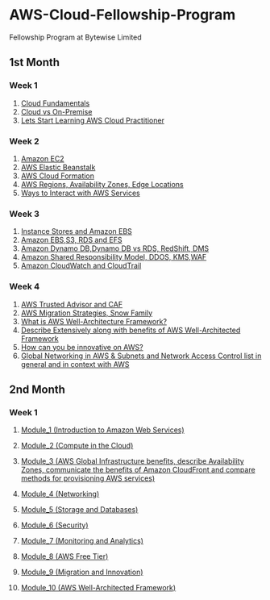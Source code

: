 # AWS-Cloud-Fellowship-Program
Fellowship Program at Bytewise Limited
## 1st Month
### Week 1
1. [Cloud Fundamentals](https://github.com/kashirdotcom/AWS-Cloud-Fellowship-Program/blob/main/Month%231/Week%231/30%20Aug-Cloud%20Fundamentals.md)
2. [Cloud vs On-Premise](https://github.com/kashirdotcom/AWS-Cloud-Fellowship-Program/blob/main/Month%231/Week%231/1st%2C%20Sept-Cloud%20vs%20On-Premise.md)
3. [Lets Start Learning AWS Cloud Practitioner](https://github.com/kashirdotcom/AWS-Cloud-Fellowship-Program/blob/main/Month%231/Week%231/Lets%20Start%20Learning%20AWS%20Cloud%20Practitioner.md)

### Week 2
1. [Amazon EC2](https://github.com/kashirdotcom/AWS-Cloud-Fellowship-Program/blob/main/Month%231/Week%232/Amazon%20EC2%20(Introduction%2C%20Types%2C%20Scaling%2C%20Auto%20Scaling).md)
2. [AWS Elastic Beanstalk](https://github.com/kashirdotcom/AWS-Cloud-Fellowship-Program/blob/main/Month%231/Week%232/AWS%20Elastic%20Beanstalk.md)
3. [AWS Cloud Formation](https://github.com/kashirdotcom/AWS-Cloud-Fellowship-Program/blob/main/Month%231/Week%232/AWS%20Cloud%20Formation.md)
4. [AWS Regions, Availability Zones, Edge Locations](https://github.com/kashirdotcom/AWS-Cloud-Fellowship-Program/blob/main/Month%231/Week%232/AWS%20Regions%2C%20Availability%20Zones%2C%20Edge%20Locations(About%2C%20List%2C%20characteristics).md)
5. [Ways to Interact with AWS Services](https://github.com/kashirdotcom/AWS-Cloud-Fellowship-Program/blob/main/Month%231/Week%232/Ways%20to%20Interact%20with%20AWS%20Services.md)

### Week 3
1. [Instance Stores and Amazon EBS](https://github.com/kashirdotcom/AWS-Cloud-Fellowship-Program/blob/main/Month%231/Week%233/Instance%20Stores%20and%20Amazon%20EBS.md)
2. [Amazon EBS,S3, RDS and EFS](https://github.com/kashirdotcom/AWS-Cloud-Fellowship-Program/blob/main/Month%231/Week%233/Amazon%20EBS%2CS3%2C%20RDS%20and%20EFS.md)
3. [Amazon Dynamo DB,Dynamo DB vs RDS, RedShift, DMS](https://github.com/kashirdotcom/AWS-Cloud-Fellowship-Program/blob/main/Month%231/Week%233/Amazon%20Dynamo%20DB%2CRedShift%20and%20DMS.md)
4. [Amazon Shared Responsibility Model, DDOS, KMS,WAF](https://github.com/kashirdotcom/AWS-Cloud-Fellowship-Program/blob/main/Month%231/Week%233/Amazon%20Shared%20Responsibility%20Model%2C%20DDOS%2C%20KMS%2CWAF%20.md)
5. [Amazon CloudWatch and CloudTrail](https://github.com/kashirdotcom/AWS-Cloud-Fellowship-Program/blob/main/Month%231/Week%233/Amazon%20CloudWatch%20and%20CloudTrail.md)

### Week 4
1. [AWS Trusted Advisor and CAF](https://github.com/kashirdotcom/AWS-Cloud-Fellowship-Program/blob/main/Month%231/Week%234/AWS%20Trusted%20Advisor%20and%20CAF.md)
2. [AWS Migration Strategies, Snow Family](https://github.com/kashirdotcom/AWS-Cloud-Fellowship-Program/blob/main/Month%231/Week%234/AWS%20Migration%20Strategies%2C%20Snow%20Family.md)
3. [What is AWS Well-Architecture Framework?](https://github.com/kashirdotcom/AWS-Cloud-Fellowship-Program/blob/main/Month%231/Week%234/What%20is%20AWS%20Well-Architecture%20Framework.md)
4. [Describe Extensively along with benefits of AWS Well-Architected Framework](https://github.com/kashirdotcom/AWS-Cloud-Fellowship-Program/blob/main/Month%231/Week%234/Describe%20Extensively%20along%20with%20benefits%3F.md)
5. [How can you be innovative on AWS?](https://github.com/kashirdotcom/AWS-Cloud-Fellowship-Program/blob/main/Month%231/Week%234/How%20can%20you%20be%20innovative%20on%20AWS%3F.md)
6. [Global Networking in AWS &  Subnets and Network Access Control list in general and in context with AWS](https://github.com/kashirdotcom/AWS-Cloud-Fellowship-Program/blob/main/Month%231/Week%234/Global%20Networking%20in%20AWS.md)

## 2nd Month 
### Week 1
1. [Module_1 (Introduction to Amazon Web Services)
](https://github.com/kashirdotcom/AWS-Cloud-Fellowship-Program/blob/main/Month%232/aws-cloud-practitioner-essentials/Modules%5CWeeks/Module_1%20(Introduction%20to%20Amazon%20Web%20Services).md)

2. [Module_2 (Compute in the Cloud)
](https://github.com/kashirdotcom/AWS-Cloud-Fellowship-Program/blob/main/Month%232/aws-cloud-practitioner-essentials/Modules%5CWeeks/Module%23%202.md)

3. [Module_3 (AWS Global Infrastructure benefits, describe Availability Zones, communicate the benefits of Amazon CloudFront and compare methods for provisioning AWS services)
](https://github.com/kashirdotcom/AWS-Cloud-Fellowship-Program/blob/main/Month%232/aws-cloud-practitioner-essentials/Modules%5CWeeks/Module%203.md)

4. [Module_4 (Networking)
](https://github.com/kashirdotcom/AWS-Cloud-Fellowship-Program/blob/main/Month%232/aws-cloud-practitioner-essentials/Modules%5CWeeks/Module%20%23%204.md)

5. [Module_5 (Storage and Databases)
](https://github.com/kashirdotcom/AWS-Cloud-Fellowship-Program/blob/main/Month%232/aws-cloud-practitioner-essentials/Modules%5CWeeks/Module%20%23%205.md)

6. [Module_6 (Security)
](https://github.com/kashirdotcom/AWS-Cloud-Fellowship-Program/blob/main/Month%232/aws-cloud-practitioner-essentials/Modules%5CWeeks/Module%20%23%206.md)

7. [Module_7 (Monitoring and Analytics)
](https://github.com/kashirdotcom/AWS-Cloud-Fellowship-Program/blob/main/Month%232/aws-cloud-practitioner-essentials/Modules%5CWeeks/Module%20%23%207.md)

8. [Module_8 (AWS Free Tier)
](https://github.com/kashirdotcom/AWS-Cloud-Fellowship-Program/blob/main/Month%232/aws-cloud-practitioner-essentials/Modules%5CWeeks/Module%20%23%208.md)

9. [Module_9 (Migration and Innovation)
](https://github.com/kashirdotcom/AWS-Cloud-Fellowship-Program/blob/main/Month%232/aws-cloud-practitioner-essentials/Modules%5CWeeks/Module%20%23%209.md)

10. [Module_10 (AWS Well-Architected Framework)
](https://github.com/kashirdotcom/AWS-Cloud-Fellowship-Program/blob/main/Month%232/aws-cloud-practitioner-essentials/Modules%5CWeeks/Module%20%23%2010.md)


